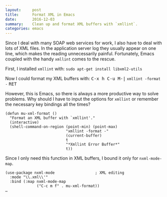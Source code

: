 ```yaml
---
layout:     post
title:      Format XML in Emacs
date:       2016-12-03
summary:    Clean up and format XML buffers with `xmllint`.
categories: emacs
---
```


Since I deal with many SOAP web services for work, I also have to deal with lots
of XML files. In the application server log they usually appear on one line,
which makes the reading unnecessarily painful. Fortunately, Emacs coupled with
the handy `xmllint` comes to the rescue.

First, I installed `xmllint` with: `sudo apt-get install libxml2-utils`

Now I could format my XML buffers with: <kbd>C-x h C-u M-|</kbd> `xmllint
-format -` <kbd>RET</kbd>

However, this is Emacs, so there is always a more productive way to solve
problems. Why should I have to input the options for `xmllint` or remember the
necessary key bindings all the times?

``` emacs-lisp
(defun mu-xml-format ()
  "Format an XML buffer with `xmllint'."
  (interactive)
  (shell-command-on-region (point-min) (point-max)
                           "xmllint -format -"
                           (current-buffer)
                           t
                           "*Xmllint Error Buffer*"
                           t))
```
Since I only need this function in XML buffers, I bound it only for
`nxml-mode-map`.

``` emacs-lisp
(use-package nxml-mode                  ; XML editing
  :mode "\\.xml\\'"
  :bind (:map nxml-mode-map
              ("C-c m f" . mu-xml-format))
…
```
